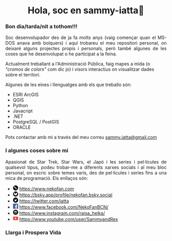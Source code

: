 <!--
### Hi there 👋


**sammy-iatta/sammy-iatta** is a ✨ _special_ ✨ repository because its `README.md` (this file) appears on your GitHub profile.

Here are some ideas to get you started:

- 🔭 I’m currently working on ...
- 🌱 I’m currently learning ...
- 👯 I’m looking to collaborate on ...
- 🤔 I’m looking for help with ...
- 💬 Ask me about ...
- 📫 How to reach me: ...
- 😄 Pronouns: ...
- ⚡ Fun fact: ...
-->
<h1 align="center">Hola, soc en sammy-iatta👋</h1>
<h3 align="left">Bon dia/tarda/nit a tothom!!!</h3>
<p align="justify">
Soc desenvolupador des de ja fa molts anys (vaig començar quan el MS-DOS anava amb bolquers) i aquí trobareu el meu repositori personal, on deixaré alguns projectes propis i personals, però també algunes de les coses que he desenvolupat o he participat a la feina.

Actualment treballant a l'Administració Pública, faig mapes a mida (o _"cromos de colors"_ com dic jo) i visors interactius on visualitzar dades sobre el territori.

Algunes de les eines i llenguatges amb els que treballo són:

- ESRI ArcGIS
- QGIS
- Python
- Javacript
- .NET
- PostgreSQL / PostGIS
- ORACLE

Pots contactar amb mi a través del meu correu sammy.iatta@gmail.com
</p>

### I algunes coses sobre mi
<p align="justify">
Apasionat de Star Trek, Star Wars, el Japó i les series i pel·licules de qualsevol tipus, podeu trobar-me a diferents xarxes socials i al meu bloc personal, on escric sobre temes varis, des de pel·licules i series fins a una mica de programació. Els enllaços són:
</p>

- <img src="https://raw.githubusercontent.com/sammy-iatta/sammy-iatta/main/imatges/icona-blogger.svg" width="16" height="16"/> https://www.nekofan.com
- <img src="https://raw.githubusercontent.com/sammy-iatta/sammy-iatta/main/imatges/icona-bluesky.svg" width="16" height="16"/> https://bsky.app/profile/nekofan.bsky.social
- <img src="https://raw.githubusercontent.com/sammy-iatta/sammy-iatta/main/imatges/icona-x-twitter.svg" width="16" height="16"/> https://twitter.com/iatta
- <img src="https://raw.githubusercontent.com/sammy-iatta/sammy-iatta/main/imatges/icona-facebook.svg" width="16" height="16"/> https://www.facebook.com/NekoFanBCN/
- <img src="https://raw.githubusercontent.com/sammy-iatta/sammy-iatta/main/imatges/icona-instagram.svg" width="16" height="16"/> https://www.instagram.com/raisa_heika/
- <img src="https://raw.githubusercontent.com/sammy-iatta/sammy-iatta/main/imatges/icona-youtube.svg" width="16" height="16"/> https://www.youtube.com/user/SammyandRex

### Llarga i Prospera Vida
